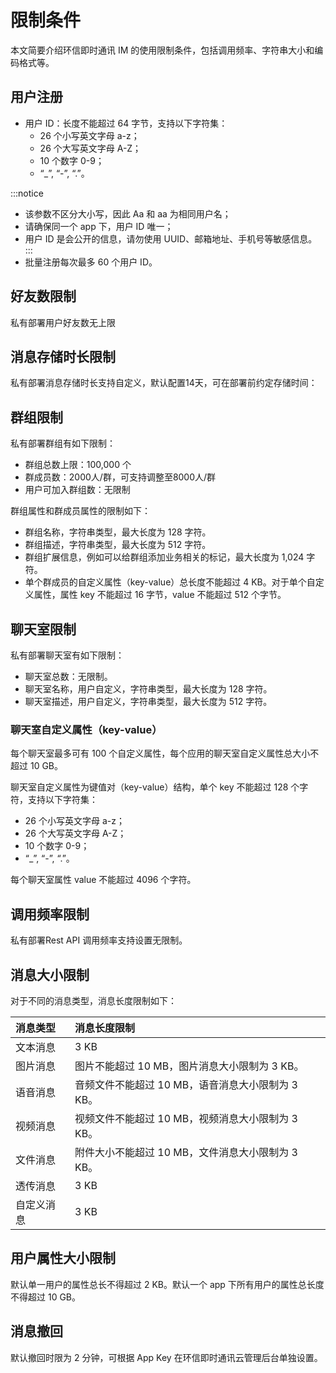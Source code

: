 # 限制条件

<Toc />

本文简要介绍环信即时通讯 IM 的使用限制条件，包括调用频率、字符串大小和编码格式等。

## 用户注册

- 用户 ID：长度不能超过 64 字节，支持以下字符集：
    - 26 个小写英文字母 a-z；
    - 26 个大写英文字母 A-Z；
    - 10 个数字 0-9；
    - “_”, “-”, “.”。

:::notice
- 该参数不区分大小写，因此 Aa 和 aa 为相同用户名；
- 请确保同一个 app 下，用户 ID 唯一；
- 用户 ID 是会公开的信息，请勿使用 UUID、邮箱地址、手机号等敏感信息。
:::
- 批量注册每次最多 60 个用户 ID。

## 好友数限制

私有部署用户好友数无上限

## 消息存储时长限制

私有部署消息存储时长支持自定义，默认配置14天，可在部署前约定存储时间：

## 群组限制

私有部署群组有如下限制：

- 群组总数上限：100,000 个  
- 群成员数：2000人/群，可支持调整至8000人/群
- 用户可加入群组数：无限制


群组属性和群成员属性的限制如下：
- 群组名称，字符串类型，最大长度为 128 字符。
- 群组描述，字符串类型，最大长度为 512 字符。
- 群组扩展信息，例如可以给群组添加业务相关的标记，最大长度为 1,024 字符。
- 单个群成员的自定义属性（key-value）总长度不能超过 4 KB。对于单个自定义属性，属性 key 不能超过 16 字节，value 不能超过 512 个字节。

## 聊天室限制

私有部署聊天室有如下限制：
- 聊天室总数：无限制。
- 聊天室名称，用户自定义，字符串类型，最大长度为 128 字符。
- 聊天室描述，用户自定义，字符串类型，最大长度为 512 字符。

### 聊天室自定义属性（key-value）

每个聊天室最多可有 100 个自定义属性，每个应用的聊天室自定义属性总大小不超过 10 GB。

聊天室自定义属性为键值对（key-value）结构，单个 key 不能超过 128 个字符，支持以下字符集：
- 26 个小写英文字母 a-z；
- 26 个大写英文字母 A-Z；
- 10 个数字 0-9；
- “_”, “-”, “.”。

每个聊天室属性 value 不能超过 4096 个字符。

## 调用频率限制

私有部署Rest API 调用频率支持设置无限制。

## 消息大小限制

对于不同的消息类型，消息长度限制如下：

| 消息类型       | 消息长度限制                         |
| :------------- | :----------------------------------- |
| 文本消息       | 3 KB                                 |
| 图片消息       | 图片不能超过 10 MB，图片消息大小限制为 3 KB。      |
| 语音消息       | 音频文件不能超过 10 MB，语音消息大小限制为 3 KB。    |
| 视频消息       | 视频文件不能超过 10 MB，视频消息大小限制为 3 KB。      |
| 文件消息       | 附件大小不能超过 10 MB，文件消息大小限制为 3 KB。          |
| 透传消息       | 3 KB                                 |
| 自定义消息     | 3 KB                                 |

## 用户属性大小限制

默认单一用户的属性总长不得超过 2 KB。默认一个 app 下所有用户的属性总长度不得超过 10 GB。

## 消息撤回

默认撤回时限为 2 分钟，可根据 App Key 在环信即时通讯云管理后台单独设置。
